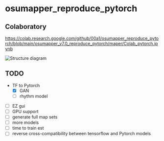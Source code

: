 # osumapper_reproduce_pytorch
 
## Colaboratory

https://colab.research.google.com/github/00a1/osumapper_reproduce_pytorch/blob/main/osumapper_v7.0_reproduce_pytorch/maper/Colab_pytorch.ipynb

![Structure diagram](https://i.imgur.com/QfImd1k.png)

## TODO

- TF to Pytorch
    - [x] GAN
    - [ ] rhythm model
- [ ] EZ gui
- [ ] GPU support
- [ ] generate full map sets
- [ ] more models
- [ ] time to train est
- [ ] reverse cross-compatibility between tensorflow and Pytorch models